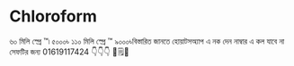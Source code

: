 # Chloroform
৬০ মিলি স্প্রে ™৷ ৫০০০৳ ১১০ মিলি স্প্রে ™ ৯০০০৳বিস্তারিত জানতে হোয়াটসঅ্যাপ এ নক দেন  নাম্বার এ কল যাবে না সেফটির জন্য  01619117424 👇👇👇  📝🗒️🔐
